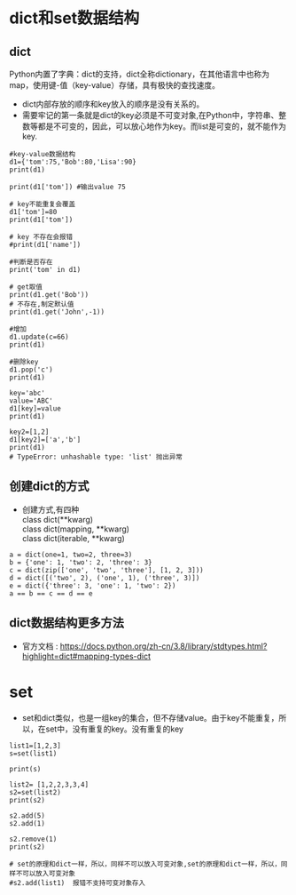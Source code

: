 # dict和set数据结构

## dict
Python内置了字典：dict的支持，dict全称dictionary，在其他语言中也称为map，使用键-值（key-value）存储，具有极快的查找速度。
* dict内部存放的顺序和key放入的顺序是没有关系的。
* 需要牢记的第一条就是dict的key必须是不可变对象,在Python中，字符串、整数等都是不可变的，因此，可以放心地作为key。而list是可变的，就不能作为key.
```
#key-value数据结构
d1={'tom':75,'Bob':80,'Lisa':90}
print(d1)

print(d1['tom']) #输出value 75

# key不能重复会覆盖
d1['tom']=80
print(d1['tom'])

# key 不存在会报错
#print(d1['name'])

#判断是否存在
print('tom' in d1)

# get取值
print(d1.get('Bob'))
# 不存在,制定默认值
print(d1.get('John',-1))

#增加
d1.update(c=66)
print(d1)

#删除key
d1.pop('c')
print(d1)

key='abc'
value='ABC'
d1[key]=value
print(d1)

key2=[1,2]
d1[key2]=['a','b']
print(d1)
# TypeError: unhashable type: 'list' 抛出异常
```
## 创建dict的方式

* 创建方式,有四种    
  class dict(**kwarg)    
  class dict(mapping, **kwarg)      
  class dict(iterable, **kwarg)   
```
a = dict(one=1, two=2, three=3)
b = {'one': 1, 'two': 2, 'three': 3}
c = dict(zip(['one', 'two', 'three'], [1, 2, 3]))
d = dict([('two', 2), ('one', 1), ('three', 3)])
e = dict({'three': 3, 'one': 1, 'two': 2})
a == b == c == d == e
```
## dict数据结构更多方法

* 官方文档 : https://docs.python.org/zh-cn/3.8/library/stdtypes.html?highlight=dict#mapping-types-dict


# set 
* set和dict类似，也是一组key的集合，但不存储value。由于key不能重复，所以，在set中，没有重复的key。没有重复的key

```
list1=[1,2,3]
s=set(list1)

print(s)

list2= [1,2,2,3,3,4]
s2=set(list2)
print(s2)

s2.add(5)
s2.add(1)

s2.remove(1)
print(s2)

# set的原理和dict一样，所以，同样不可以放入可变对象,set的原理和dict一样，所以，同样不可以放入可变对象
#s2.add(list1)  报错不支持可变对象存入
```
